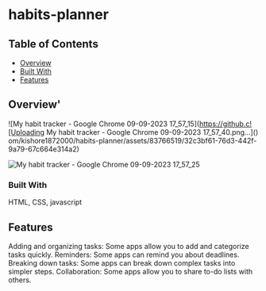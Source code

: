 # habits-planner

## Table of Contents

- [Overview](#overview)
- [Built With](#built-with)
- [Features](#features)


## Overview'
![My habit tracker - Google Chrome 09-09-2023 17_57_15](https://github.c![Uploading My habit tracker - Google Chrome 09-09-2023 17_57_40.png…]()
om/kishore1872000/habits-planner/assets/83766519/32c3bf61-76d3-442f-9a79-67c664e314a2)




![My habit tracker - Google Chrome 09-09-2023 17_57_25](https://github.com/kishore1872000/habits-planner/assets/83766519/c16ab002-ca79-4538-b676-27102af06531)


### Built With

HTML, CSS, javascript

## Features
Adding and organizing tasks: Some apps allow you to add and categorize tasks quickly.
Reminders: Some apps can remind you about deadlines.
Breaking down tasks: Some apps can break down complex tasks into simpler steps.
Collaboration: Some apps allow you to share to-do lists with others.
